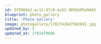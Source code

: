 ```yaml
---
id: 3f9960e2-ac11-47c8-ac62-d05b695e98d3
blueprint: photo_gallery
title: 'Photo Gallery'
image: photogallery/1782742647502691.jpg
updated_by: 1
updated_at: 1701479686
---
```

